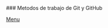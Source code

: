 <script src="https://kit.fontawesome.com/9b21360d5e.js" crossorigin="anonymous"></script>
<link href="style.css" rel="stylesheet" type=”text/css”>
### Metodos de trabajo de Git y GitHub 
<i class="fas fa-atom " style="color:red"></i>

<i class="fas fa-jedi fa-8x" style="color:blue"></i>

<i class="fas fa-bomb fa-6x prueba" ></i>





















[Menu](index.md)